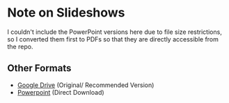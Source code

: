 # Note on Slideshows

I couldn't include the PowerPoint versions here due to file size restrictions, so I converted them first to PDFs so that they are directly accessible from the repo.

## Other Formats

- [Google Drive](https://bit.ly/ASANowSTEMSlides) (Original/ Recommended Version)
- [Powerpoint](https://github.com/SpiritSeal/STEM-Workshop-Lesson-Plans/releases/download/eagle_project/Slideshows.zip) (Direct Download)
